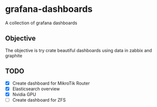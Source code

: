# grafana-dashboards

A collection of grafana dashboards

##  Objective

The objective is try crate beautiful dashboards using data in zabbix and graphite

## TODO

- [x] Create dashboard for MikroTik Router
- [x] Elasticsearch overview
- [x] Nvidia GPU
- [ ] Create dashboard for ZFS
